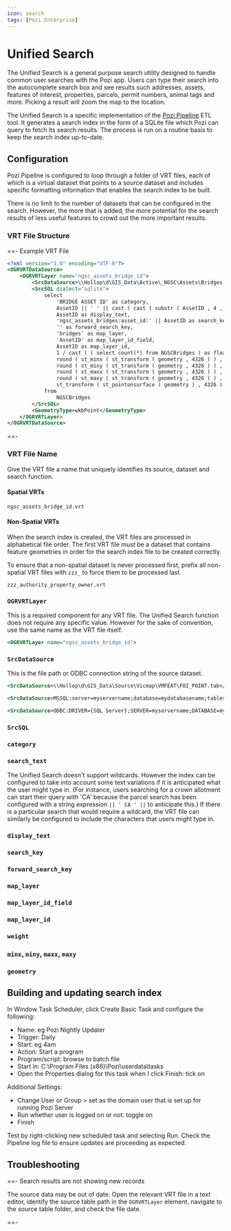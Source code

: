 ```yaml
---
icon: search
tags: [Pozi Enterprise]
---
```


# Unified Search

The Unified Search is a general purpose search utility designed to handle common user searches with the Pozi app. Users can type their search into the autocomplete search box and see results such addresses, assets, features of interest, properties, parcels, permit numbers, animal tags and more. Picking a result will zoom the map to the location.

The Unified Search is a specific implementation of the [Pozi Pipeline](./pipeline/) ETL tool. It generates a search index in the form of a SQLite file which Pozi can query to fetch its search results. The process is run on a routine basis to keep the search index up-to-date.

## Configuration

Pozi Pipeline is configured to loop through a folder of VRT files, each of which is a virtual dataset that points to a source dataset and includes specific formatting information that enables the search index to be built.

There is no limit to the number of datasets that can be configured in the search. However, the more that is added, the more potential for the search results of less useful features to crowd out the more important results.


### VRT File Structure

==- Example VRT File

```xml
<?xml version="1.0" encoding="UTF-8"?>
<OGRVRTDataSource>
    <OGRVRTLayer name="ngsc_assets_bridge_id">
        <SrcDataSource>\\Hollop\d\GIS_Data\Active\_NGSC\Assets\Bridges.geojson</SrcDataSource>
        <SrcSQL dialect="sqlite">
            select
                'BRIDGE ASSET ID' as category,
                AssetID || ' ' || cast ( cast ( substr ( AssetID , 4 , 99 ) as integer ) as varchar ) as search_text,
                AssetID as display_text,
                'ngsc_assets_bridges:asset_id:' || AssetID as search_key,
                '' as forward_search_key,
                'bridges' as map_layer,
                'AssetID' as map_layer_id_field,
                AssetID as map_layer_id,
                1 / cast ( ( select count(*) from NGSCBridges ) as float ) as weight,
                round ( st_minx ( st_transform ( geometry , 4326 ) ) , 6 ) as minx,
                round ( st_miny ( st_transform ( geometry , 4326 ) ) , 6 ) as miny,
                round ( st_maxx ( st_transform ( geometry , 4326 ) ) , 6 ) as maxx,
                round ( st_maxy ( st_transform ( geometry , 4326 ) ) , 6 ) as maxy,
                st_transform ( st_pointonsurface ( geometry ) , 4326 ) as geometry
            from
			    NGSCBridges
        </SrcSQL>
        <GeometryType>wkbPoint</GeometryType>
    </OGRVRTLayer>
</OGRVRTDataSource>
```

==-

### VRT File Name

Give the VRT file a name that uniquely identifies its source, dataset and search function.

#### Spatial VRTs

``` Example VRT File Name
ngsc_assets_bridge_id.vrt
```

#### Non-Spatial VRTs

When the search index is created, the VRT files are processed in alphabetical file order. The first VRT file *must* be a dataset that contains feature geometries in order for the search index file to be created correctly.

To ensure that a non-spatial dataset is never processed first, prefix all non-spatial VRT files with `zzz_` to force them to be processed last.

``` Example VRT File Name for Non-Spatial Dataset
zzz_authority_property_owner.vrt
```

### `OGRVRTLayer`

This is a required component for any VRT file. The Unified Search function does not require any specific value. However for the sake of convention, use the same name as the VRT file itself.

```xml Example OGRVRTLayer
<OGRVRTLayer name="ngsc_assets_bridge_id">
```

### `SrcDataSource`

This is the file path or ODBC connection string of the source dataset.

```xml Example file path
<SrcDataSource>\\Hollop\d\GIS_Data\Source\Vicmap\VMFEAT\FOI_POINT.tab</SrcDataSource>
```

```xml Example SQL Server connection string
<SrcDataSource>MSSQL:server=myservername;database=mydatabasename;tables=mytablename</SrcDataSource>
```

```xml Example ODBC connection string
<SrcDataSource>ODBC:DRIVER={SQL Server};SERVER=myservername;DATABASE=mydatabasename,mytablename</SrcDataSource>
```

### `SrcSQL`


### `category`


### `search_text`


The Unified Search doesn't support wildcards. However the index can be configured to take into account some text variations if it is anticipated what the user might type in. (For instance, users searching for a crown allotment can start their query with 'CA' because the parcel search has been configured with a string expression `|| ' CA ' ||` to anticipate this.) If there is a particular search that would require a wildcard, the VRT file can similarly be configured to include the characters that users might type in.

### `display_text`


### `search_key`


### `forward_search_key`


### `map_layer`


### `map_layer_id_field`


### `map_layer_id`


### `weight`


### `minx`, `miny`, `maxx`, `maxy`


### `geometry`


## Building and updating search index

In Window Task Scheduler, click Create Basic Task and configure the following:

* Name: eg Pozi Nightly Updater
* Trigger: Daily
* Start: eg 4am
* Action: Start a program
* Program/script: browse to batch file
* Start in: C:\Program Files (x86)\Pozi\userdata\tasks
* Open the Properties dialog for this task when I click Finish: tick on

Additional Settings:

* Change User or Group > set as the domain user that is set up for running Pozi Server
* Run whether user is logged on or not: toggle on
* Finish

Test by right-clicking new scheduled task and selecting Run. Check the Pipeline log file to ensure updates are proceeding as expected.

## Troubleshooting

==- Search results are not showing new records

  The source data may be out of date. Open the relevant VRT file in a text editor, identify the source table path in the `OGRVRTLayer` element, navigate to the source table folder, and check the file date.

==-
